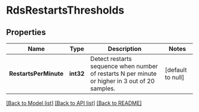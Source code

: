 # RdsRestartsThresholds

## Properties
Name | Type | Description | Notes
------------ | ------------- | ------------- | -------------
**RestartsPerMinute** | **int32** | Detect restarts sequence when number of restarts N per minute or higher in 3 out of 20 samples. | [default to null]

[[Back to Model list]](../README.md#documentation-for-models) [[Back to API list]](../README.md#documentation-for-api-endpoints) [[Back to README]](../README.md)


